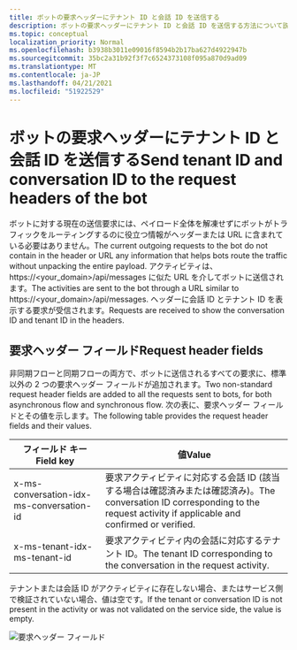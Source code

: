 ```yaml
---
title: ボットの要求ヘッダーにテナント ID と会話 ID を送信する
description: ボットの要求ヘッダーにテナント ID と会話 ID を送信する方法について説明します。
ms.topic: conceptual
localization_priority: Normal
ms.openlocfilehash: b3938b3011e09016f8594b2b17ba627d4922947b
ms.sourcegitcommit: 35bc2a31b92f3f7c6524373108f095a870d9ad09
ms.translationtype: MT
ms.contentlocale: ja-JP
ms.lasthandoff: 04/21/2021
ms.locfileid: "51922529"
---
```

# <a name="send-tenant-id-and-conversation-id-to-the-request-headers-of-the-bot"></a><span data-ttu-id="230ec-103">ボットの要求ヘッダーにテナント ID と会話 ID を送信する</span><span class="sxs-lookup"><span data-stu-id="230ec-103">Send tenant ID and conversation ID to the request headers of the bot</span></span>

<span data-ttu-id="230ec-104">ボットに対する現在の送信要求には、ペイロード全体を解凍せずにボットがトラフィックをルーティングするのに役立つ情報がヘッダーまたは URL に含まれている必要はありません。</span><span class="sxs-lookup"><span data-stu-id="230ec-104">The current outgoing requests to the bot do not contain in the header or URL any information that helps bots route the traffic without unpacking the entire payload.</span></span> <span data-ttu-id="230ec-105">アクティビティは、https://<your_domain>/api/messages に似た URL を介してボットに送信されます。</span><span class="sxs-lookup"><span data-stu-id="230ec-105">The activities are sent to the bot through a URL similar to https://<your_domain>/api/messages.</span></span> <span data-ttu-id="230ec-106">ヘッダーに会話 ID とテナント ID を表示する要求が受信されます。</span><span class="sxs-lookup"><span data-stu-id="230ec-106">Requests are received to show the conversation ID and tenant ID in the headers.</span></span>

## <a name="request-header-fields"></a><span data-ttu-id="230ec-107">要求ヘッダー フィールド</span><span class="sxs-lookup"><span data-stu-id="230ec-107">Request header fields</span></span>

<span data-ttu-id="230ec-108">非同期フローと同期フローの両方で、ボットに送信されるすべての要求に、標準以外の 2 つの要求ヘッダー フィールドが追加されます。</span><span class="sxs-lookup"><span data-stu-id="230ec-108">Two non-standard request header fields are added to all the requests sent to bots, for both asynchronous flow and synchronous flow.</span></span> <span data-ttu-id="230ec-109">次の表に、要求ヘッダー フィールドとその値を示します。</span><span class="sxs-lookup"><span data-stu-id="230ec-109">The following table provides the request header fields and their values.</span></span>

| <span data-ttu-id="230ec-110">フィールド キー</span><span class="sxs-lookup"><span data-stu-id="230ec-110">Field key</span></span> | <span data-ttu-id="230ec-111">値</span><span class="sxs-lookup"><span data-stu-id="230ec-111">Value</span></span> |
|----------------|-----------------|
| <span data-ttu-id="230ec-112">x-ms-conversation-id</span><span class="sxs-lookup"><span data-stu-id="230ec-112">x-ms-conversation-id</span></span> | <span data-ttu-id="230ec-113">要求アクティビティに対応する会話 ID (該当する場合は確認済みまたは確認済み)。</span><span class="sxs-lookup"><span data-stu-id="230ec-113">The conversation ID corresponding to the request activity if applicable and confirmed or verified.</span></span> |
| <span data-ttu-id="230ec-114">x-ms-tenant-id</span><span class="sxs-lookup"><span data-stu-id="230ec-114">x-ms-tenant-id</span></span> | <span data-ttu-id="230ec-115">要求アクティビティ内の会話に対応するテナント ID。</span><span class="sxs-lookup"><span data-stu-id="230ec-115">The tenant ID corresponding to the conversation in the request activity.</span></span> |

<span data-ttu-id="230ec-116">テナントまたは会話 ID がアクティビティに存在しない場合、またはサービス側で検証されていない場合、値は空です。</span><span class="sxs-lookup"><span data-stu-id="230ec-116">If the tenant or conversation ID is not present in the activity or was not validated on the service side, the value is empty.</span></span>

![要求ヘッダー フィールド](~/assets/images/bots/requestheaderfields.png)
